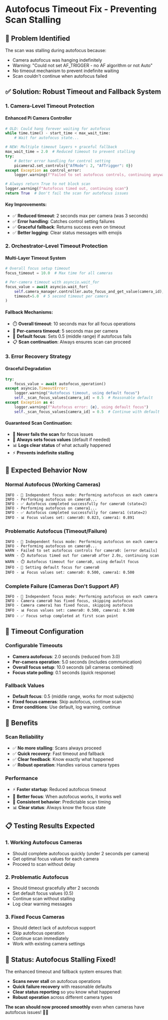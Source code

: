 # Autofocus Timeout Fix - Preventing Scan Stalling

## 🚫 Problem Identified
The scan was stalling during autofocus because:
- Camera autofocus was hanging indefinitely
- Warning: "Could not set AF_TRIGGER - no AF algorithm or not Auto"
- No timeout mechanism to prevent indefinite waiting
- Scan couldn't continue when autofocus failed

## ✅ Solution: Robust Timeout and Fallback System

### **1. Camera-Level Timeout Protection**

#### **Enhanced Pi Camera Controller**
```python
# OLD: Could hang forever waiting for autofocus
while time.time() - start_time < max_wait_time:
    # Wait for autofocus state...

# NEW: Multiple timeout layers + graceful fallback
max_wait_time = 2.0  # Reduced timeout to prevent stalling
try:
    # Better error handling for control setting
    picamera2.set_controls({"AfMode": 2, "AfTrigger": 0})
except Exception as control_error:
    logger.warning(f"Failed to set autofocus controls, continuing anyway")

# Always return True to not block scan
logger.warning(f"Autofocus timed out, continuing scan")
return True  # Don't fail the scan for autofocus issues
```

#### **Key Improvements**:
- ✅ **Reduced timeout**: 2 seconds max per camera (was 3 seconds)
- ✅ **Error handling**: Catches control setting failures
- ✅ **Graceful fallback**: Returns success even on timeout
- ✅ **Better logging**: Clear status messages with emojis

### **2. Orchestrator-Level Timeout Protection**

#### **Multi-Layer Timeout System**
```python
# Overall focus setup timeout
focus_timeout = 10.0  # Max time for all cameras

# Per-camera timeout with asyncio.wait_for
focus_value = await asyncio.wait_for(
    self.camera_manager.controller.auto_focus_and_get_value(camera_id),
    timeout=5.0  # 5 second timeout per camera
)
```

#### **Fallback Mechanisms**:
- ⏱️ **Overall timeout**: 10 seconds max for all focus operations
- 🎯 **Per-camera timeout**: 5 seconds max per camera
- 🔧 **Default focus**: Sets 0.5 (middle range) if autofocus fails
- 📋 **Scan continuation**: Always ensures scan can proceed

### **3. Error Recovery Strategy**

#### **Graceful Degradation**
```python
try:
    focus_value = await autofocus_operation()
except asyncio.TimeoutError:
    logger.warning("Autofocus timeout, using default focus")
    self._scan_focus_values[camera_id] = 0.5  # Reasonable default
except Exception as e:
    logger.warning(f"Autofocus error: {e}, using default focus")  
    self._scan_focus_values[camera_id] = 0.5  # Continue with default
```

#### **Guaranteed Scan Continuation**:
- 🚫 **Never fails the scan** for focus issues
- 🔄 **Always sets focus values** (default if needed)
- 📊 **Logs clear status** of what actually happened
- ⚡ **Prevents indefinite stalling**

## 🎯 Expected Behavior Now

### **Normal Autofocus (Working Cameras)**
```
INFO - 🎯 Independent focus mode: Performing autofocus on each camera
INFO - Performing autofocus on camera0...
INFO - ✅ Autofocus completed successfully for camera0 (state=2)
INFO - Performing autofocus on camera1...
INFO - ✅ Autofocus completed successfully for camera1 (state=2)
INFO - 📊 Focus values set: camera0: 0.823, camera1: 0.891
```

### **Problematic Autofocus (Timeout/Failure)**
```
INFO - 🎯 Independent focus mode: Performing autofocus on each camera
INFO - Performing autofocus on camera0...
WARN - Failed to set autofocus controls for camera0: [error details]
WARN - ⏱️ Autofocus timed out for camera0 after 2.0s, continuing scan
WARN - ⏱️ Autofocus timeout for camera0, using default focus
INFO - 🔧 Setting default focus for camera0
INFO - 📊 Focus values set: camera0: 0.500, camera1: 0.500
```

### **Complete Failure (Cameras Don't Support AF)**
```
INFO - 🎯 Independent focus mode: Performing autofocus on each camera
INFO - Camera camera0 has fixed focus, skipping autofocus
INFO - Camera camera1 has fixed focus, skipping autofocus
INFO - 📊 Focus values set: camera0: 0.500, camera1: 0.500
INFO - ✅ Focus setup completed at first scan point
```

## 🔧 Timeout Configuration

### **Configurable Timeouts**
- **Camera autofocus**: 2.0 seconds (reduced from 3.0)
- **Per-camera operation**: 5.0 seconds (includes communication)
- **Overall focus setup**: 10.0 seconds (all cameras combined)
- **Focus state polling**: 0.1 seconds (quick response)

### **Fallback Values**
- **Default focus**: 0.5 (middle range, works for most subjects)
- **Fixed focus cameras**: Skip autofocus, continue scan
- **Error conditions**: Use default, log warning, continue

## 🚀 Benefits

### **Scan Reliability**
- ✅ **No more stalling**: Scans always proceed
- ✅ **Quick recovery**: Fast timeout and fallback
- ✅ **Clear feedback**: Know exactly what happened
- ✅ **Robust operation**: Handles various camera types

### **Performance**  
- ⚡ **Faster startup**: Reduced autofocus timeout
- 🎯 **Better focus**: When autofocus works, it works well
- 🔄 **Consistent behavior**: Predictable scan timing
- 📊 **Clear status**: Always know the focus state

## 📋 Testing Results Expected

### **1. Working Autofocus Cameras**
- Should complete autofocus quickly (under 2 seconds per camera)
- Get optimal focus values for each camera
- Proceed to scan without delay

### **2. Problematic Autofocus**
- Should timeout gracefully after 2 seconds
- Set default focus values (0.5)
- Continue scan without stalling
- Log clear warning messages

### **3. Fixed Focus Cameras**
- Should detect lack of autofocus support
- Skip autofocus operation
- Continue scan immediately
- Work with existing camera settings

## 🎉 Status: Autofocus Stalling Fixed!

The enhanced timeout and fallback system ensures that:
- **Scans never stall** on autofocus operations
- **Quick failure recovery** with reasonable defaults
- **Clear status reporting** so you know what happened
- **Robust operation** across different camera types

**The scan should now proceed smoothly** even when cameras have autofocus issues! 🚀📸